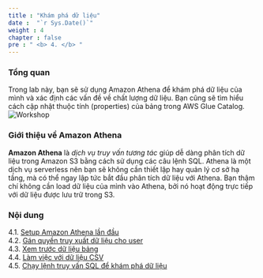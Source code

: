```yaml
---
title : "Khám phá dữ liệu"
date :  "`r Sys.Date()`" 
weight : 4 
chapter : false
pre : " <b> 4. </b> "
---
```

### Tổng quan
Trong lab này, bạn sẽ sử dụng Amazon Athena để khám phá dữ liệu của mình và xác định các vấn đề về chất lượng dữ liệu. Bạn cũng sẽ tìm hiểu cách cập nhật thuộc tính (properties) của bảng trong AWS Glue Catalog.
![Workshop](/images/4-exploring-data/exploring-data.png)

### Giới thiệu về Amazon Athena
**Amazon Athena** là _dịch vụ truy vấn tương tác_ giúp dễ dàng phân tích dữ liệu trong Amazon S3 bằng cách sử dụng các câu lệnh SQL. Athena là một dịch vụ serverless nên bạn sẽ không cần thiết lập hay quản lý cơ sở hạ tầng, mà có thể ngay lập tức bắt đầu phân tích dữ liệu với Athena. Bạn thậm chí không cần load dữ liệu của mình vào Athena, bởi nó hoạt động trực tiếp với dữ liệu được lưu trữ trong S3.

### Nội dung
 4.1. [Setup Amazon Athena lần đầu](4.1-using-athena-first-time/) \
 4.2. [Gán quyền truy xuất dữ liệu cho user](4.2-grant-permission/) \
 4.3. [Xem trước dữ liệu bảng](4.3-preview-data/) \
 4.4. [Làm việc với dữ liệu CSV](4.4-handling-csv-double-quote/) \
 4.5. [Chạy lệnh truy vấn SQL để khám phá dữ liệu](4.5-explore-data-run-queries/)
